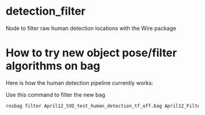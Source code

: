 # detection_filter
Node to filter raw human detection locations with the Wire package

# How to try new object pose/filter algorithms on bag
Here is how the human detection pipeline currently works:



Use this command to filter the new bag

```bash
rosbag filter April12_SVD_test_human_detection_tf_off.bag April12_Filtered.bag "topic!='/world_state' and topic!='/world_evidence' and topic!='/ObjectPoses'"
```
